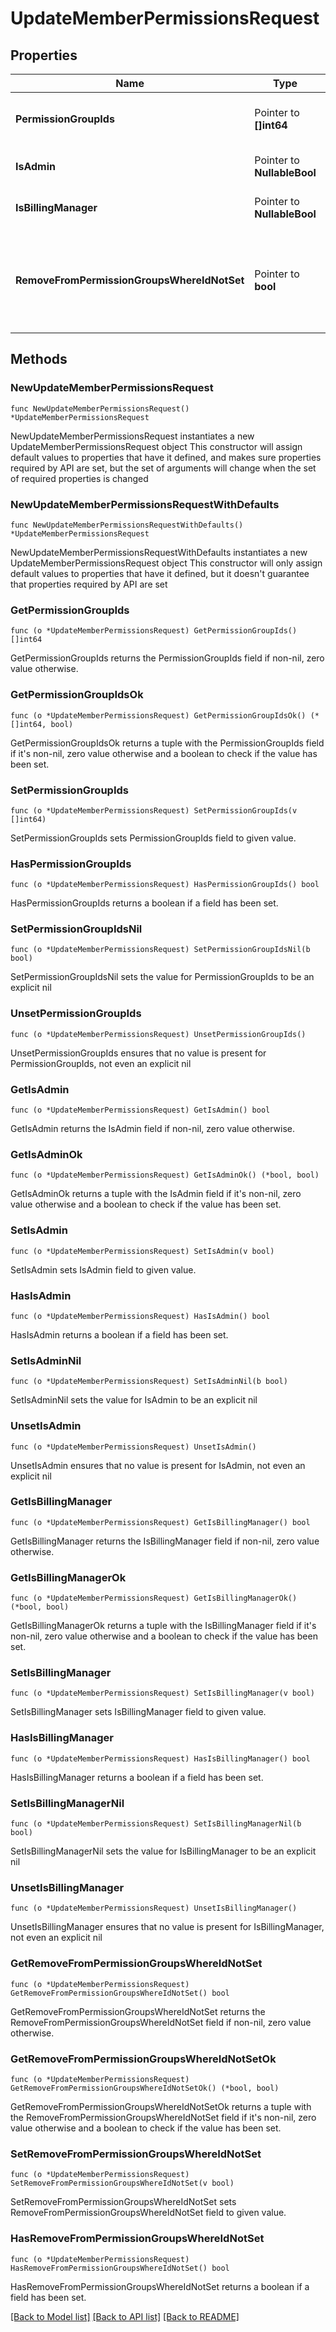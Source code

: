 # UpdateMemberPermissionsRequest

## Properties

Name | Type | Description | Notes
------------ | ------------- | ------------- | -------------
**PermissionGroupIds** | Pointer to **[]int64** | List of Permission Group identifiers to where the Member should be added. | [optional] 
**IsAdmin** | Pointer to **NullableBool** | Indicates that the member must be Organization Admin. | [optional] 
**IsBillingManager** | Pointer to **NullableBool** | Indicates that the member must be Billing Manager. | [optional] 
**RemoveFromPermissionGroupsWhereIdNotSet** | Pointer to **bool** | When &#x60;true&#x60;, the member will be removed from those Permission Groups that are not listed in the &#x60;permissionGroupIds&#x60; field. | [optional] 

## Methods

### NewUpdateMemberPermissionsRequest

`func NewUpdateMemberPermissionsRequest() *UpdateMemberPermissionsRequest`

NewUpdateMemberPermissionsRequest instantiates a new UpdateMemberPermissionsRequest object
This constructor will assign default values to properties that have it defined,
and makes sure properties required by API are set, but the set of arguments
will change when the set of required properties is changed

### NewUpdateMemberPermissionsRequestWithDefaults

`func NewUpdateMemberPermissionsRequestWithDefaults() *UpdateMemberPermissionsRequest`

NewUpdateMemberPermissionsRequestWithDefaults instantiates a new UpdateMemberPermissionsRequest object
This constructor will only assign default values to properties that have it defined,
but it doesn't guarantee that properties required by API are set

### GetPermissionGroupIds

`func (o *UpdateMemberPermissionsRequest) GetPermissionGroupIds() []int64`

GetPermissionGroupIds returns the PermissionGroupIds field if non-nil, zero value otherwise.

### GetPermissionGroupIdsOk

`func (o *UpdateMemberPermissionsRequest) GetPermissionGroupIdsOk() (*[]int64, bool)`

GetPermissionGroupIdsOk returns a tuple with the PermissionGroupIds field if it's non-nil, zero value otherwise
and a boolean to check if the value has been set.

### SetPermissionGroupIds

`func (o *UpdateMemberPermissionsRequest) SetPermissionGroupIds(v []int64)`

SetPermissionGroupIds sets PermissionGroupIds field to given value.

### HasPermissionGroupIds

`func (o *UpdateMemberPermissionsRequest) HasPermissionGroupIds() bool`

HasPermissionGroupIds returns a boolean if a field has been set.

### SetPermissionGroupIdsNil

`func (o *UpdateMemberPermissionsRequest) SetPermissionGroupIdsNil(b bool)`

 SetPermissionGroupIdsNil sets the value for PermissionGroupIds to be an explicit nil

### UnsetPermissionGroupIds
`func (o *UpdateMemberPermissionsRequest) UnsetPermissionGroupIds()`

UnsetPermissionGroupIds ensures that no value is present for PermissionGroupIds, not even an explicit nil
### GetIsAdmin

`func (o *UpdateMemberPermissionsRequest) GetIsAdmin() bool`

GetIsAdmin returns the IsAdmin field if non-nil, zero value otherwise.

### GetIsAdminOk

`func (o *UpdateMemberPermissionsRequest) GetIsAdminOk() (*bool, bool)`

GetIsAdminOk returns a tuple with the IsAdmin field if it's non-nil, zero value otherwise
and a boolean to check if the value has been set.

### SetIsAdmin

`func (o *UpdateMemberPermissionsRequest) SetIsAdmin(v bool)`

SetIsAdmin sets IsAdmin field to given value.

### HasIsAdmin

`func (o *UpdateMemberPermissionsRequest) HasIsAdmin() bool`

HasIsAdmin returns a boolean if a field has been set.

### SetIsAdminNil

`func (o *UpdateMemberPermissionsRequest) SetIsAdminNil(b bool)`

 SetIsAdminNil sets the value for IsAdmin to be an explicit nil

### UnsetIsAdmin
`func (o *UpdateMemberPermissionsRequest) UnsetIsAdmin()`

UnsetIsAdmin ensures that no value is present for IsAdmin, not even an explicit nil
### GetIsBillingManager

`func (o *UpdateMemberPermissionsRequest) GetIsBillingManager() bool`

GetIsBillingManager returns the IsBillingManager field if non-nil, zero value otherwise.

### GetIsBillingManagerOk

`func (o *UpdateMemberPermissionsRequest) GetIsBillingManagerOk() (*bool, bool)`

GetIsBillingManagerOk returns a tuple with the IsBillingManager field if it's non-nil, zero value otherwise
and a boolean to check if the value has been set.

### SetIsBillingManager

`func (o *UpdateMemberPermissionsRequest) SetIsBillingManager(v bool)`

SetIsBillingManager sets IsBillingManager field to given value.

### HasIsBillingManager

`func (o *UpdateMemberPermissionsRequest) HasIsBillingManager() bool`

HasIsBillingManager returns a boolean if a field has been set.

### SetIsBillingManagerNil

`func (o *UpdateMemberPermissionsRequest) SetIsBillingManagerNil(b bool)`

 SetIsBillingManagerNil sets the value for IsBillingManager to be an explicit nil

### UnsetIsBillingManager
`func (o *UpdateMemberPermissionsRequest) UnsetIsBillingManager()`

UnsetIsBillingManager ensures that no value is present for IsBillingManager, not even an explicit nil
### GetRemoveFromPermissionGroupsWhereIdNotSet

`func (o *UpdateMemberPermissionsRequest) GetRemoveFromPermissionGroupsWhereIdNotSet() bool`

GetRemoveFromPermissionGroupsWhereIdNotSet returns the RemoveFromPermissionGroupsWhereIdNotSet field if non-nil, zero value otherwise.

### GetRemoveFromPermissionGroupsWhereIdNotSetOk

`func (o *UpdateMemberPermissionsRequest) GetRemoveFromPermissionGroupsWhereIdNotSetOk() (*bool, bool)`

GetRemoveFromPermissionGroupsWhereIdNotSetOk returns a tuple with the RemoveFromPermissionGroupsWhereIdNotSet field if it's non-nil, zero value otherwise
and a boolean to check if the value has been set.

### SetRemoveFromPermissionGroupsWhereIdNotSet

`func (o *UpdateMemberPermissionsRequest) SetRemoveFromPermissionGroupsWhereIdNotSet(v bool)`

SetRemoveFromPermissionGroupsWhereIdNotSet sets RemoveFromPermissionGroupsWhereIdNotSet field to given value.

### HasRemoveFromPermissionGroupsWhereIdNotSet

`func (o *UpdateMemberPermissionsRequest) HasRemoveFromPermissionGroupsWhereIdNotSet() bool`

HasRemoveFromPermissionGroupsWhereIdNotSet returns a boolean if a field has been set.


[[Back to Model list]](../README.md#documentation-for-models) [[Back to API list]](../README.md#documentation-for-api-endpoints) [[Back to README]](../README.md)


